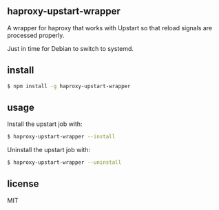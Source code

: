 haproxy-upstart-wrapper
-----------------------

A wrapper for haproxy that works with Upstart so that reload signals are processed properly.

Just in time for Debian to switch to systemd.

install
-------

```bash
$ npm install -g haproxy-upstart-wrapper
```

usage
-----

Install the upstart job with:

```bash
$ haproxy-upstart-wrapper --install
```

Uninstall the upstart job with:

```bash
$ haproxy-upstart-wrapper --uninstall
```

license
-------

MIT
